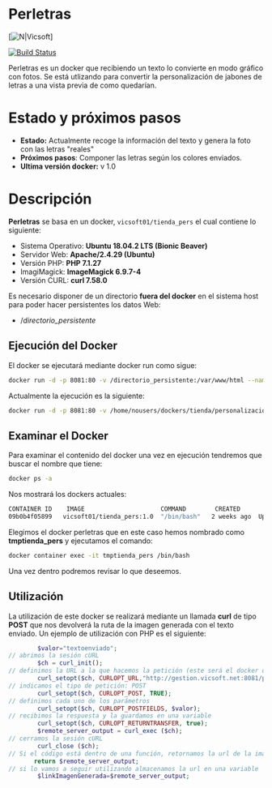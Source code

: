 # Perletras

[![N|Vicsoft](https://www.regalonatural.com)]

[![Build Status](https://github.com/usuarioregalonatural/perletras?branch=master)](https://travis-ci.org/joemccann/dillinger)

Perletras es un docker que recibiendo un texto lo convierte en modo gráfico con fotos.
Se está utlizando para convertir la personalización de jabones de letras a una vista previa de como quedarían.

# Estado y próximos pasos

  - **Estado:** Actualmente recoge la información del texto y genera la foto con las letras "reales"
  - **Próximos pasos**: Componer las letras según los colores enviados.
  - **Ultima versión docker:** v 1.0 

# Descripción  
**Perletras** se basa en un docker, `vicsoft01/tienda_pers` el cual contiene lo siguiente:
* Sistema Operativo: **Ubuntu 18.04.2 LTS (Bionic Beaver)**
* Servidor Web: **Apache/2.4.29 (Ubuntu)**
* Versión PHP: **PHP 7.1.27**
* ImagiMagick: **ImageMagick 6.9.7-4**
* Versión CURL: **curl 7.58.0**

Es necesario disponer de un directorio **fuera del docker** en el sistema host para poder hacer persistentes los datos Web:
 - /*directorio_persistente*

## Ejecución del Docker
El docker se ejecutará mediante docker run como sigue:
```sh
docker run -d -p 8081:80 -v /directorio_persistente:/var/www/html --name tienda_pers -h pers vicsoft01/tienda_pers:1.0
```

Actualmente la ejecución es la siguiente:
```sh
docker run -d -p 8081:80 -v /home/nousers/dockers/tienda/personalizacion/web:/var/www/html --name tienda_pers -h pers vicsoft01/tienda_pers:1.0
```

## Examinar el Docker
Para examinar el contenido del docker una vez en ejecución tendremos que buscar el nombre que tiene:
```sh
docker ps -a
```
Nos mostrará los dockers actuales:
```sh
CONTAINER ID    IMAGE                     COMMAND        CREATED       STATUS   PORTS                 NAMES
09b0b4f05899   vicsoft01/tienda_pers:1.0  "/bin/bash"   2 weeks ago  Up 2 weeks 0.0.0.0:8082->80/tcp tmptienda_pers
```
Elegimos el docker perletras que en este caso hemos nombrado como **tmptienda_pers** y ejecutamos el comando:
```sh
docker container exec -it tmptienda_pers /bin/bash
```
Una vez dentro podremos revisar lo que deseemos.

## Utilización
La utilización de este docker se realizará mediante un llamada **curl** de tipo **POST** que nos devolverá la ruta de la imagen generada con el texto enviado.
Un ejemplo de utilización con PHP es el siguiente:
```php
        $valor="textoenviado";
// abrimos la sesión cURL
        $ch = curl_init();
// definimos la URL a la que hacemos la petición (este será el docker donde ejecuta [perletras])
        curl_setopt($ch, CURLOPT_URL,"http://gestion.vicsoft.net:8081/perletras/index.php");
// indicamos el tipo de petición: POST
        curl_setopt($ch, CURLOPT_POST, TRUE);
// definimos cada uno de los parámetros
        curl_setopt($ch, CURLOPT_POSTFIELDS, $valor);
// recibimos la respuesta y la guardamos en una variable
        curl_setopt($ch, CURLOPT_RETURNTRANSFER, true);
        $remote_server_output = curl_exec ($ch);
// cerramos la sesión cURL
        curl_close ($ch);
// Si el código está dentro de una función, retornamos la url de la imagen generada
       return $remote_server_output;
// si lo vamos a seguir utilizando almacenamos la url en una variable
        $linkImagenGenerada=$remote_server_output;
```
